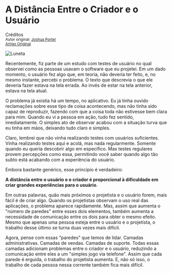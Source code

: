 A Distância Entre o Criador e o Usuário
=======================================
Créditos<br/>
<small>Autor original: [Joshua Porter](http://52weeksofux.com/)<br/>[Artigo Original](http://52weeksofux.com/post/800723783/the-distance-between-maker-and-user)</small>

![Luneta](http://media.tumblr.com/tumblr_l5f8k3YSU41qz8ohs.png "Luneta")

Recentemente, fiz parte de um estudo com testes de usuário no qual observei como as pessoas usavam o software que eu projetei. Em um dado momento, o usuário fez algo que, em teoria, não deveria ter feito, e, no mesmo instante, percebi o problema. O texto que descrevia o que ele deveria fazer estava na tela errada. Ao invés de estar na tela anterior, estava na tela atual.

O problema já existia há um tempo, no aplicativo. Eu já tinha ouvido reclamações sobre esse tipo de coisa acontecendo, mas não tinha sido capaz de reproduzir, fazendo com que a coisa toda não estivesse bem clara para mim. Quando eu vi a pessoa em ação, tudo fez sentido, imediatamente. O simples ato de observar acabou com a situação turva que eu tinha em mãos, deixando tudo claro e simples.

Claro, lembrei que não vinha realizando testes com usuários suficientes. Vinha realizando testes aqui e acolá, mas nada regularmente. Somente quando eu queria descobrir algo em específico. Mas testes regulares provem percepções como essa, permitindo você saber quando algo tão subto está acabando com a experiência do usuário.

Embora bastante genérico, esse princípio é verdadeiro:

**A distância entre o usuário e o criador é proporcional à dificuldade em criar grandes experiências para o usuário**.

Em outras palavras, quão mais próximos o projetista e o usuário forem, mais fácil é de criar algo. Quando os projetistas observam o uso real das aplicações, o problema aparece rapidamente. Mas, assim que aumenta o "número de paredes" entre esses dois elementos, também aumenta a necessidade de comunicação entre os dois para obter o mesmo efeito. Mesmo que apenas uma pessoa esteja entre o usuário e o projetista, o trabalho desse último se turna duas vezes mais difícil.

Agora, pense com essas "paredes" que temos de lidar. Camadas administrativas. Camadas de vendas. Camadas de suporte. Todas essas camadas adicionam problemas entre o criador e o usuário, reduzindo a comunicação entre eles a um "simples jogo via telefone". Assim que cada parede é erguida, o trabalho do projetista aumenta. E, não só isso, o trabalho de cada pessoa nessa corrente também fica mais difícil.